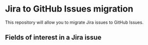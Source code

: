 # Jira to GitHub Issues migration

This repository will allow you to migrate Jira issues to GitHub Issues.

## Fields of interest in a Jira issue
